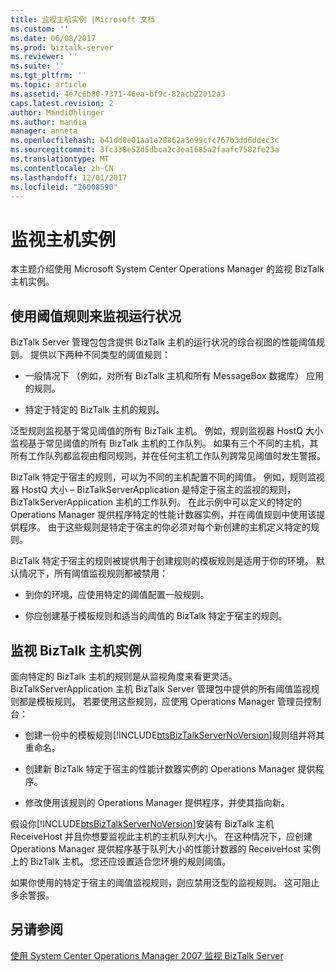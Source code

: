 ```yaml
---
title: 监视主机实例 |Microsoft 文档
ms.custom: ''
ms.date: 06/08/2017
ms.prod: biztalk-server
ms.reviewer: ''
ms.suite: ''
ms.tgt_pltfrm: ''
ms.topic: article
ms.assetid: 4e7c6b80-7371-46ea-bf9c-82acb22012a3
caps.latest.revision: 2
author: MandiOhlinger
ms.author: mandia
manager: anneta
ms.openlocfilehash: b41dd0e01aa1e28862a3e99cfc767b3dd6ddec3c
ms.sourcegitcommit: 3fc338e52d5dbca2c3ea1685a2faafc7582fe23a
ms.translationtype: MT
ms.contentlocale: zh-CN
ms.lasthandoff: 12/01/2017
ms.locfileid: "26008590"
---
```

# <a name="monitoring-host-instances"></a>监视主机实例
本主题介绍使用 Microsoft System Center Operations Manager 的监视 BizTalk 主机实例。  
  
## <a name="using-threshold-rules-to-monitor-health"></a>使用阈值规则来监视运行状况  
 BizTalk Server 管理包包含提供 BizTalk 主机的运行状况的综合视图的性能阈值规则。 提供以下两种不同类型的阈值规则：  
  
-   一般情况下 （例如，对所有 BizTalk 主机和所有 MessageBox 数据库） 应用的规则。  
  
-   特定于特定的 BizTalk 主机的规则。  
  
 泛型规则监视基于常见阈值的所有 BizTalk 主机。 例如，规则监视器 HostQ 大小监视基于常见阈值的所有 BizTalk 主机的工作队列。 如果有三个不同的主机，其所有工作队列都监视由相同规则，并在任何主机工作队列跨常见阈值时发生警报。  
  
 BizTalk 特定于宿主的规则，可以为不同的主机配置不同的阈值。 例如，规则监视器 HostQ 大小 – BizTalkServerApplication 是特定于宿主的监视的规则，BizTalkServerApplication 主机的工作队列。 在此示例中可以定义的特定的 Operations Manager 提供程序特定的性能计数器实例，并在阈值规则中使用该提供程序。 由于这些规则是特定于宿主的你必须对每个新创建的主机定义特定的规则。  
  
 BizTalk 特定于宿主的规则被提供用于创建规则的模板规则是适用于你的环境。 默认情况下，所有阈值监视规则都被禁用：  
  
-   到你的环境，应使用特定的阈值配置一般规则。  
  
-   你应创建基于模板规则和适当的阈值的 BizTalk 特定于宿主的规则。  
  
## <a name="monitoring-biztalk-host-instances"></a>监视 BizTalk 主机实例  
 面向特定的 BizTalk 主机的规则是从监视角度来看更灵活。 BizTalkServerApplication 主机 BizTalk Server 管理包中提供的所有阈值监视规则都是模板规则。 若要使用这些规则，应使用 Operations Manager 管理员控制台：  
  
-   创建一份中的模板规则[!INCLUDE[btsBizTalkServerNoVersion](../includes/btsbiztalkservernoversion-md.md)]规则组并将其重命名。  
  
-   创建新 BizTalk 特定于宿主的性能计数器实例的 Operations Manager 提供程序。  
  
-   修改使用该规则的 Operations Manager 提供程序，并使其指向新。  
  
 假设你[!INCLUDE[btsBizTalkServerNoVersion](../includes/btsbiztalkservernoversion-md.md)]安装有 BizTalk 主机 ReceiveHost 并且你想要监视此主机的主机队列大小。 在这种情况下，应创建 Operations Manager 提供程序基于队列大小的性能计数器的 ReceiveHost 实例上的 BizTalk 主机。 您还应设置适合您环境的规则阈值。  
  
 如果你使用的特定于宿主的阈值监视规则，则应禁用泛型的监视规则。 这可阻止多余警报。  
  
## <a name="see-also"></a>另请参阅  
 [使用 System Center Operations Manager 2007 监视 BizTalk Server](../technical-guides/monitoring-biztalk-server-with-system-center-operations-manager-2007.md)